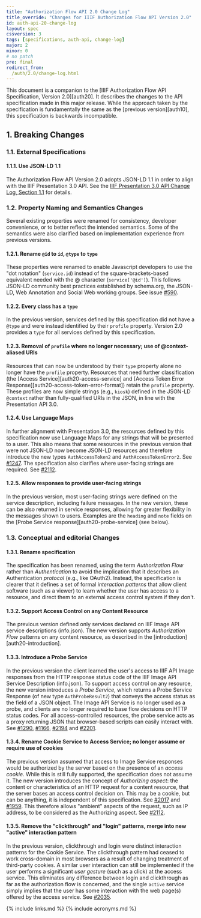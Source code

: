 ```yaml
---
title: "Authorization Flow API 2.0 Change Log"
title_override: "Changes for IIIF Authorization Flow API Version 2.0"
id: auth-api-20-change-log
layout: spec
cssversion: 3
tags: [specifications, auth-api, change-log]
major: 2
minor: 0
# no patch
pre: final
redirect_from:
  /auth/2.0/change-log.html
---
```


This document is a companion to the [IIIF Authorization Flow API Specification, Version 2.0][auth20]. It describes the changes to the API specification made in this major release. While the approach taken by the specification is fundamentally the same as the [previous version][auth10], this specification is backwards incompatible.

## 1. Breaking Changes

### 1.1. External Specifications

#### 1.1.1. Use JSON-LD 1.1 

The Authorization Flow API Version 2.0 adopts JSON-LD 1.1 in order to align with the IIIF Presentation 3.0 API. See the [IIIF Presentation 3.0 API Change Log, Section 1.1](https://iiif.io/api/presentation/3.0/change-log/#11-external-specifications) for details.

### 1.2. Property Naming and Semantics Changes

Several existing properties were renamed for consistency, developer convenience, or to better reflect the intended semantics. Some of the semantics were also clarified based on implementation experience from previous versions.

#### 1.2.1. Rename `@id` to `id`, `@type` to `type`

These properties were renamed to enable Javascript developers to use the "dot notation" (`service.id`) instead of the square-brackets-based equivalent needed with the @ character (`service['@id']`). This follows JSON-LD community best practices established by schema.org, the JSON-LD, Web Annotation and Social Web working groups. See issue [#590](https://github.com/IIIF/api/issues/590).

#### 1.2.2. Every class has a `type`

In the previous version, services defined by this specification did not have a `@type` and were instead identified by their `profile` property. Version 2.0 provides a `type` for all services defined by this specification.

#### 1.2.3. Removal of `profile` where no longer necessary; use of @context-aliased URIs

Resources that can now be understood by their `type` property alone no longer have the `profile` property. Resources that need further classification (the [Access Service][auth20-access-service] and [Access Token Error Response][auth20-access-token-error-format]) retain the `profile` property. These profiles are now simple strings (e.g., `kiosk`) defined in the JSON-LD `@context` rather than fully-qualified URIs in the JSON, in line with the Presentation API 3.0.

#### 1.2.4. Use Language Maps

In further alignment with Presentation 3.0, the resources defined by this specification now use Language Maps for any strings that will be presented to a user. This also means that some resources in the previous version that were not JSON-LD now become JSON-LD resources and therefore introduce the new types `AuthAccessToken2` and `AuthAccessTokenError2`. See [#1247](https://github.com/IIIF/api/issues/1247). The specification also clarifies where user-facing strings are required. See [#2112](https://github.com/IIIF/api/issues/2112).

#### 1.2.5. Allow responses to provide user-facing strings

In the previous version, most user-facing strings were defined on the service description, including failure messages. In the new version, these can be also returned in service responses, allowing for greater flexibility in the messages shown to users. Examples are the `heading` and `note` fields on the [Probe Service response][auth20-probe-service] (see below).



### 1.3. Conceptual and editorial Changes

#### 1.3.1. Rename specification

The specification has been renamed, using the term _Authorization Flow_ rather than _Authentication_ to avoid the implication that it describes an Authentication _protocol_ (e.g., like OAuth2). Instead, the specification is clearer that it defines a set of formal _interaction patterns_ that allow client software (such as a viewer) to learn whether the user has access to a resource, and direct them to an external access control system if they don't.

#### 1.3.2. Support Access Control on any Content Resource

The previous version defined only services declared on IIIF Image API service descriptions (info.json). The new version supports _Authorization Flow_ patterns on any content resource, as described in the [introduction][auth20-introduction]. 

#### 1.3.3. Introduce a Probe Service

In the previous version the client learned the user's access to IIIF API Image responses from the HTTP response status code of the IIIF Image API Service Description (info.json). To support access control on any resource, the new version introduces a _Probe Service_, which returns a Probe Service Response (of new type `AuthProbeResult2`) that conveys the access status as the field of a JSON object. The Image API Service is no longer used as a probe, and clients are no longer required to base flow decisions on HTTP status codes. For all access-controlled resources, the probe service acts as a proxy returning JSON that browser-based scripts can easily interact with. See [#1290](https://github.com/IIIF/api/issues/1290), [#1166](https://github.com/IIIF/api/issues/1166), [#2194](https://github.com/IIIF/api/issues/2194) and [#2201](https://github.com/IIIF/api/issues/2201).

#### 1.3.4. Rename Cookie Service to Access Service; no longer assume or require use of cookies

The previous version assumed that access to Image Service responses would be authorized by the server based on the presence of an _access cookie_. While this is still fully supported, the specification does not assume it. The new version introduces the concept of _Authorizing aspect_: the content or characteristics of an HTTP request for a content resource, that the server bases an access control decision on. This may be a cookie, but can be anything, it is independent of this specification. See [#2017](https://github.com/IIIF/api/issues/2017) and [#1959](https://github.com/IIIF/api/issues/1959). This therefore allows "ambient" aspects of the request, such as IP address, to be considered as the Authorizing aspect. See [#2112](https://github.com/IIIF/api/issues/2112).

#### 1.3.5. Remove the "clickthrough" and "login" patterns, merge into new "active" interaction pattern

In the previous version, clickthrough and login were distinct interaction patterns for the Cookie Service. The clickthrough pattern had ceased to work cross-domain in most browsers as a result of changing treatment of third-party cookies. A similar user interaction can still be implemented if the user performs a significant _user gesture_ (such as a click) at the access service. This eliminates any difference between login and clickthrough as far as the authorization flow is concerned, and the single `active` service simply implies that the user has some interaction with the web page(s) offered by the access service. See [#2035](https://github.com/IIIF/api/issues/2035).


{% include links.md %}
{% include acronyms.md %}